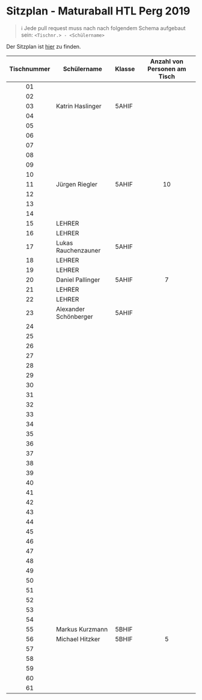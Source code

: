 # Sitzplan - Maturaball HTL Perg 2019

>:information_source: Jede pull request muss nach nach folgendem Schema aufgebaut sein: `<Tischnr.> - <Schülername>`

Der Sitzplan ist [hier](./seating-plan.pdf) zu finden.

|  Tischnummer |  Schülername          | Klasse | Anzahl von Personen am Tisch |
|:------------:| --------------------- | ------ |:----------------------------:|
|      01      |                       |        |                              |
|      02      |                       |        |                              |
|      03      | Katrin Haslinger      | 5AHIF  |                              |
|      04      |                       |        |                              |
|      05      |                       |        |                              |
|      06      |                       |        |                              |
|      07      |                       |        |                              |
|      08      |                       |        |                              |
|      09      |                       |        |                              |
|      10      |                       |        |                              |
|      11      | Jürgen Riegler        | 5AHIF  | 10                           |
|      12      |                       |        |                              |
|      13      |                       |        |                              |
|      14      |                       |        |                              |
|      15      | LEHRER                |        |                              |
|      16      | LEHRER                |        |                              |
|      17      | Lukas Rauchenzauner   | 5AHIF  |                              |
|      18      | LEHRER                |        |                              |
|      19      | LEHRER                |        |                              |
|      20      | Daniel Pallinger      | 5AHIF  | 7                            |
|      21      | LEHRER                |        |                              |
|      22      | LEHRER                |        |                              |
|      23      | Alexander Schönberger | 5AHIF  |                              |
|      24      |                       |        |                              |
|      25      |                       |        |                              |
|      26      |                       |        |                              |
|      27      |                       |        |                              |
|      28      |                       |        |                              |
|      29      |                       |        |                              |
|      30      |                       |        |                              |
|      31      |                       |        |                              |
|      32      |                       |        |                              |
|      33      |                       |        |                              |
|      34      |                       |        |                              |
|      35      |                       |        |                              |
|      36      |                       |        |                              |
|      37      |                       |        |                              |
|      38      |                       |        |                              |
|      39      |                       |        |                              |
|      40      |                       |        |                              |
|      41      |                       |        |                              |
|      42      |                       |        |                              |
|      43      |                       |        |                              |
|      44      |                       |        |                              |
|      45      |                       |        |                              |
|      46      |                       |        |                              |
|      47      |                       |        |                              |
|      48      |                       |        |                              |
|      49      |                       |        |                              |
|      50      |                       |        |                              |
|      51      |                       |        |                              |
|      52      |                       |        |                              |
|      53      |                       |        |                              |
|      54      |                       |        |                              |
|      55      | Markus Kurzmann       | 5BHIF  |                              |
|      56      | Michael Hitzker       | 5BHIF  | 5                            |
|      57      |                       |        |                              |
|      58      |                       |        |                              |
|      59      |                       |        |                              |
|      60      |                       |        |                              |
|      61      |                       |        |                              |
         
